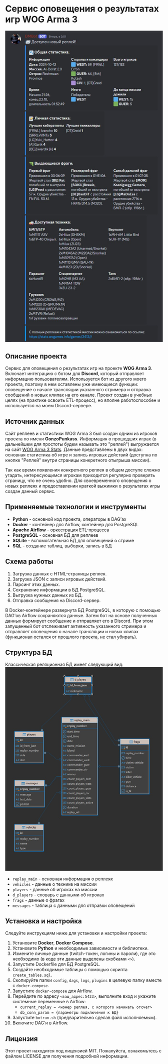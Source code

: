 # Сервис оповещения о результатах игр WOG Arma 3

![Discord Notification Example](https://github.com/GGoyathlay/WRTD-ETL/blob/main/message.jpg)

## Описание проекта

Сервис для оповещения о результатах игр на проекте **WOG Arma 3**. Включает интеграцию с ботом для **Discord**, который отправляет информацию пользователям. Используется бот из другого моего проекта, поэтому в нем оставлены уже имеющиеся функции: оповещение о начале трансляции указанного стримера и отправка сообщений о новых клипах на его канале. Проект создан в учебных целях (на практике освоить ETL-процесс), но вполне работоспособен и используется на моем Discord-сервере.

## Источник данных

Сайт реплеев и статистики WOG Arma 3 был создан одним из игроков проекта по имени **GonzoPunkass**. Информация о прошедших играх (в дальнейшем для простоты будем называть это "реплей") выгружается на сайт [WOG Arma 3 Stats](https://stats.wogames.info/projects/wog-a3/games/). Данные представлены в двух видах: основная статистика об игре и запись игровых действий (доступна по кнопке "Реплей" внутри страницы конкретного отыгрыша миссии). 

Так как время появления конкретного реплея в общем доступе сложно угадать, интересующимся игрокам приходится регулярно проверять страницу, что не очень удобно. Для своевременного оповещения о новых реплеях и предоставлении краткой выжимки о результатах игры создан данный сервис.

## Применяемые технологии и инструменты

- **Python** - основной код проекта, операторы в DAG’ах
- **Docker** - контейнер для Airflow, контейнер для PostgreSQL
- **Apache Airflow** - оркестрация ETL-процесса
- **PostgreSQL** - основная БД для реплеев
- **SQLite** - вспомогательная БД для оповещений о стриме
- **SQL** - создание таблиц, выборки, запись в БД

## Схема работы

1. Загрузка данных с HTML-страницы реплея.
2. Загрузка JSON с записи игровых действий.
3. Парсинг этих данных.
4. Сохранение информации в БД PostgreSQL.
5. Выгрузка нужных данных из БД.
6. Отправка сообщения на Discord-сервер.

В Docker-контейнере развернута БД PostgreSQL, в которую с помощью DAG’ов Airflow сохраняются данные. Затем бот на основе полученных данных формирует сообщение и отправляет его в Discord. При этом запущенный бот отслеживает активность указанного стримера и отправляет оповещения о начале трансляции и новых клипах (функционал остался от прошлого проекта, не стал убирать).

## Структура БД

Классическая реляционная БД имеет следующий вид:
![DB_schema](https://github.com/GGoyathlay/WRTD-ETL/blob/main/DB_schema.jpg)
- `replay_main` - основная информация о реплеях
- `vehicles` - данные о технике на миссии
- `players` - данные об игроках на миссии
- `d_players` - словарь с данными об игроках
- `frags` - данные о фрагах
- `messages` - таблица с данными для отправки оповещений

## Установка и настройка

Следуйте инструкциям ниже для установки и настройки проекта:

1. Установите **Docker**, **Docker Compose**.
2. Установите **Python** и необходимые зависимости и библиотеки.
3. Измените личные данные (twitch-токен, логины и пароли), где это необходимо (в коде эти данные выделены скобками `<>`).
4. Запустите Dockerfile для БД PostgreSQL.
5. Создайте необходимые таблицы с помощью скрипта `create_tables.sql`.
6. Скопируйте папки `config`, `dags`, `logs`, `plugins` в целевую папку вместе с `docker-compose`.
7. Запустите `docker-compose` для Airflow.
8. Перейдите по адресу `<ваш_адрес:5433>`, выполните вход и укажите системные переменные в Airflow:
   - `current_replay = <номер реплея, с которого начинать отсчет>`
   - `db_conn_param = {параметры подключения к БД}`
9. Запустите `botrun.sh` (предварительно сделав файл исполняемым).
10. Включите DAG’и в Airflow.

## Лицензия

Этот проект находится под лицензией MIT. Пожалуйста, ознакомьтесь с файлом LICENSE для получения подробной информации.

